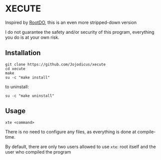 # XECUTE

Inspired by [RootDO](https://codeberg.org/sw1tchbl4d3/rdo), this is an even more stripped-down version

I do not guarantee the safety and/or security of this program, everything you do is at your own risk.

## Installation

```
git clone https://github.com/Jojodicus/xecute
cd xecute
make
su -c "make install"
```

to uninstall:

```
su -c "make uninstall"
```

## Usage

```
xte <command>
```

There is no need to configure any files, as everything is done at compile-time.

By default, there are only two users allowed to use `xte`: root itself and the user who compiled the program
